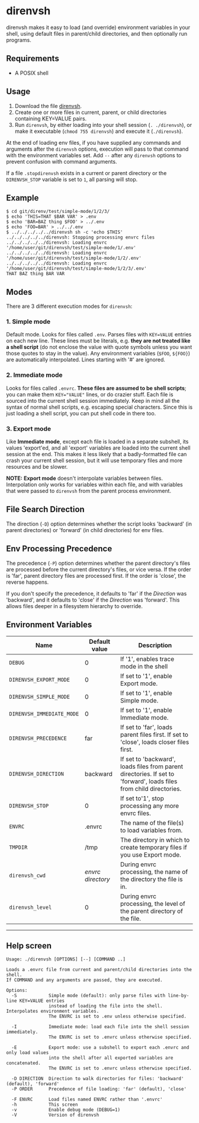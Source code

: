 <!-- vim: syntax=markdown
-->

# direnvsh
direnvsh makes it easy to load (and override) environment variables in your shell, using default files in parent/child directories, and then optionally run programs.

## Requirements
- A POSIX shell

## Usage

1. Download the file [direnvsh](./direnvsh).
2. Create one or more files in current, parent, or child directories containing KEY=VALUE pairs.
3. Run `direnvsh`, by either loading into your shell session (`. ./direnvsh`), or make it executable (`chmod 755 direnvsh`) and execute it (`./direnvsh`).

At the end of loading env files, if you have supplied any commands and arguments after the `direnvsh` options, execution will pass to that command with the environment variables set. Add `--` after any `direnvsh` options to prevent confusion with command arguments.

If a file `.stopdirenvsh` exists in a current or parent directory or the `DIRENVSH_STOP` variable is set to `1`, all parsing will stop.

## Example

```
$ cd git/direnv/test/simple-mode/1/2/3/
$ echo 'THIS=THAT $BAR VAR' > .env
$ echo 'BAR=BAZ thing $FOO' > ../.env
$ echo 'FOO=BAR' > ../../.env
$ ../../../../../direnvsh sh -c 'echo $THIS'
../../../../../direnvsh: Stopping processing envrc files
../../../../../direnvsh: Loading envrc '/home/user/git/direnvsh/test/simple-mode/1/.env'
../../../../../direnvsh: Loading envrc '/home/user/git/direnvsh/test/simple-mode/1/2/.env'
../../../../../direnvsh: Loading envrc '/home/user/git/direnvsh/test/simple-mode/1/2/3/.env'
THAT BAZ thing BAR VAR
```

## Modes

There are 3 different execution modes for `direnvsh`:

### 1. Simple mode

Default mode. Looks for files called `.env`. Parses files with `KEY=VALUE` entries on each new line. These lines must be literals, e.g. **they are not treated like a shell script** (do not enclose the value with quote symbols unless you want those quotes to stay in the value). Any environment variables (`$FOO`, `${FOO}`) are automatically interpolated. Lines starting with '#' are ignored. 

### 2. Immediate mode

Looks for files called `.envrc`. **These files are assumed to be shell scripts**; you can make them `KEY="VALUE"` lines, or do crazier stuff. Each file is sourced into the current shell session immediately. Keep in mind all the syntax of normal shell scripts, e.g. escaping special characters. Since this is just loading a shell script, you can put shell code in there too.

### 3. Export mode

Like **Immediate mode**, except each file is loaded in a separate subshell, its values 'export'ed, and all 'export' variables are loaded into the current shell session at the end. This makes it less likely that a badly-formatted file can crash your current shell session, but it will use temporary files and more resources and be slower.

**NOTE:** **Export mode** doesn't interpolate variables between files. Interpolation only works for variables within each file, and with variables that were passed to `direnvsh` from the parent process environment.


## File Search Direction

The direction (`-D`) option determines whether the script looks 'backward' (in parent directories) or 'forward' (in child directories) for env files.


## Env Processing Precedence

The precedence (`-P`) option determines whether the parent directory's files are processed before the current directory's files, or vice versa. If the order is 'far', parent directory files are processed first. If the order is 'close', the reverse happens.

If you don't specify the precedence, it defaults to 'far' if the *Direction* was 'backward', and it defaults to 'close' if the *Direction* was 'forward'. This allows files deeper in a filesystem hierarchy to override.


## Environment Variables

| Name | Default value | Description |
| --- | --- | --- |
| `DEBUG` | 0 | If '1', enables trace mode in the shell |
| `DIRENVSH_EXPORT_MODE` | 0 | If set to '1', enable Export mode. |
| `DIRENVSH_SIMPLE_MODE` | 0 | If set to '1', enable Simple mode. |
| `DIRENVSH_IMMEDIATE_MODE` | 0 | If set to '1', enable Immediate mode. |
| `DIRENVSH_PRECEDENCE` | far | If set to 'far', loads parent files first. If set to 'close', loads closer files first. |
| `DIRENVSH_DIRECTION` | backward | If set to 'backward', loads files from parent directories. If set to 'forward', loads files from child directories. |
| `DIRENVSH_STOP` | 0 | If set to'1', stop processing any more envrc files. |
| `ENVRC` | .envrc | The name of the file(s) to load variables from. |
| `TMPDIR` | /tmp | The directory in which to create temporary files if you use Export mode. |
| `direnvsh_cwd` | *envrc directory* | During envrc processing, the name of the directory the file is in. |
| `direnvsh_level` | 0 | During envrc processing, the level of the parent directory of the file. |


---

## Help screen

    Usage: ./direnvsh [OPTIONS] [--] [COMMAND ..]
    
    Loads a .envrc file from current and parent/child directories into the shell.
    If COMMAND and any arguments are passed, they are executed.
    
    Options:
      -S            Simple mode (default): only parse files with line-by-line KEY=VALUE entries
                    instead of loading the file into the shell. Interpolates environment variables.
                    The ENVRC is set to .env unless otherwise specified.
    
      -I            Immediate mode: load each file into the shell session immediately.
                    The ENVRC is set to .envrc unless otherwise specified.
    
      -E            Export mode: use a subshell to export each .envrc and only load values
                    into the shell after all exported variables are concatenated.
                    The ENVRC is set to .envrc unless otherwise specified.
    
      -D DIRECTION  Direction to walk directories for files: 'backward' (default), 'forward'
      -P ORDER      Precedence of file loading: 'far' (default), 'close'
    
      -F ENVRC      Load files named ENVRC rather than '.envrc'
      -h            This screen
      -v            Enable debug mode (DEBUG=1)
      -V            Version of direnvsh

